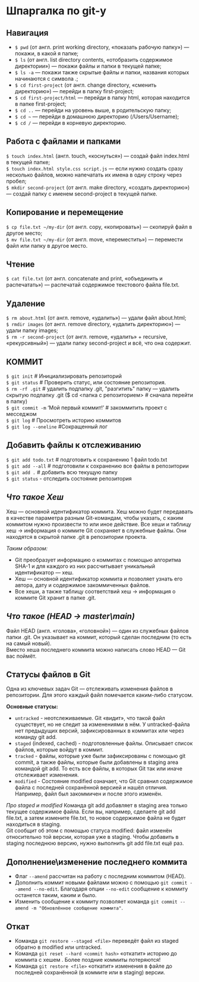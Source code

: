 # Шпаргалка по git-у

## **Навигация**

* `$ pwd` (от англ. print working directory, «показать рабочую папку») — покажи, в какой я папке;<br>
* `$ ls` (от англ. list directory contents, «отобразить содержимое директории») — покажи файлы и папки в текущей папке;<br>
* `$ ls -a` — покажи также скрытые файлы и папки, названия которых начинаются с символа .;<br>
* `$ cd first-project` (от англ. change directory, «сменить директорию») — перейди в папку first-project;<br>
* `$ cd first-project/html` — перейди в папку html, которая находится в папке first-project;<br>
* `$ cd ..` — перейди на уровень выше, в родительскую папку;<br>
* `$ cd ~` — перейди в домашнюю директорию (/Users/Username);<br>
* `$ cd /` — перейди в корневую директорию.<br>

## **Работа с файлами и папками**

`$ touch index.html` (англ. touch, «коснуться») — создай файл index.html в текущей папке;<br>
`$ touch index.html style.css script.js` — если нужно создать сразу несколько файлов, можно напечатать их имена в одну строку через пробел;<br>
`$ mkdir second-project` (от англ. make directory, «создать директорию») — создай папку с именем second-project в текущей папке.<br>

## **Копирование и перемещение**
`$ cp file.txt ~/my-dir` (от англ. copy, «копировать») — скопируй файл в другое место;<br>
`$ mv file.txt ~/my-dir` (от англ. move, «переместить») — перемести файл или папку в другое место.<br>


## **Чтение**
`$ cat file.txt` (от англ. concatenate and print, «объединить и распечатать») — распечатай содержимое текстового файла file.txt.<br>


## **Удаление**
`$ rm about.html` (от англ. remove, «удалить») — удали файл about.html;<br>
`$ rmdir images` (от англ. remove directory, «удалить директорию») — удали папку images;<br>
`$ rm -r second-project` (от англ. remove, «удалить» + recursive, «рекурсивный») — удали папку second-project и всё, что она содержит.<br>


## **КОММИТ**

`$ git init` # Инициализировать репозиторий<br>
`$ git status` # Проверить статус, или состояние репозитория.<br>
`$ rm -rf .git` # удалить подпапку .git, "разгитить" папку — удалить скрытую подпапку .git ($ cd <папка с репозиторием> # сначала перейти в папку)<br>
`$ git commit -m` ‘Мой первый коммит!’ # закоммитить проект с месседжом<br>
`$ git log` # Просмотреть историю коммитов<br>
`$ git log --oneline` #Сокращенный лог


## **Добавить файлы к отслеживанию**

`$ git add todo.txt` # подготовить к сохранению 1 файл todo.txt<br>
`$ git add --all` # подготовили к сохранению все файлы в репозитории<br>
`$ git add .` # добавить всю текущую папку<br>
`$ git status` - отследить состояние репозитория <br>

## *Что такое Хеш*

Хеш — основной идентификатор коммита. Хеш можно будет передавать в качестве параметра разным Git-командам, чтобы указать, с каким коммитом нужно произвести то или иное действие.
Все хеши и таблицу хеш → информация о коммите Git сохраняет в служебные файлы. Они находятся в скрытой папке .git в репозитории проекта.<br>


*Таким образом:*<br>
* Git преобразует информацию о коммитах с помощью алгоритма SHA-1 и для каждого из них рассчитывает уникальный идентификатор — хеш.<br>
* Хеш — основной идентификатор коммита и позволяет узнать его автора, дату и содержимое закоммиченных файлов.<br>
* Все хеши, а также таблицу соответствий хеш → информация о коммите Git хранит в папке .git.<br>

## *Что такое (HEAD -> master\main)*

Файл HEAD (англ. «голова», «головной») — один из служебных файлов папки .git. Он указывает на коммит, который сделан последним (то есть на самый новый).<br>
Вместо хеша последнего коммита можно написать слово HEAD — Git вас поймёт.<br>

## Статусы файлов в Git

Одна из ключевых задач Git — отслеживать изменения файлов в репозитории. Для этого каждый файл помечается каким-либо статусом.


**Основные статусы:**
* `untracked` - неотслеживаемые. Git «видит», что такой файл существует, но не следит за изменениями в нём. У untracked-файла нет предыдущих версий, зафиксированных в коммитах или через команду git add.<br>
* `staged` (indexed, cached) - подготовленные файлы. Описывает список файлов, которые войдут в коммит.<br> 
* `tracked` -  файлы, которые уже были зафиксированы с помощью git commit, а также файлы, которые были добавлены в staging area командой git add. То есть все файлы, в которых Git так или иначе отслеживает изменения.<br>
* `modified` - Состояние modified означает, что Git сравнил содержимое файла с последней сохранённой версией и нашёл отличия. Например, файл был закоммичен и после этого изменён.<br>


*Про staged и modified*
Команда git add добавляет в staging area только текущее содержимое файла. Если вы, например, сделаете git add file.txt, а затем измените file.txt, то новое содержимое файла не будет находиться в staging.<br>
Git сообщит об этом с помощью статуса modified: файл изменён относительно той версии, которая уже в staging. Чтобы добавить в staging последнюю версию, нужно выполнить git add file.txt ещё раз.<br>

## Дополнение\изменение последнего коммита


* Флаг `--amend` рассчитан на работу с последним коммитом (HEAD).<br>
* Дополнить коммит новыми файлами можно с помощью `git commit --amend --no-edit`. Благодаря опции `--no-edit` сообщение к коммиту останется таким, каким и было.<br>
* Изменить сообщение к коммиту позволяет команда `git commit --amend -m "Обновлённое сообщение коммита"`.<br>

## Откат

* Команда `git restore --staged <file>` переведёт файл из staged обратно в modified или untracked.
* Команда `git reset --hard <commit hash>` «откатит» историю до коммита с хешем <hash>. Более поздние коммиты потеряются!
* Команда `git restore <file>` «откатит» изменения в файле до последней сохранённой (в коммите или в staging) версии.